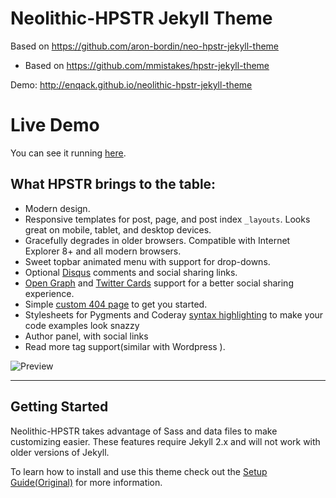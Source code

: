 # Neolithic-HPSTR Jekyll Theme
Based on https://github.com/aron-bordin/neo-hpstr-jekyll-theme
* Based on https://github.com/mmistakes/hpstr-jekyll-theme

Demo: http://enqack.github.io/neolithic-hpstr-jekyll-theme

# Live Demo

You can see it running [here](http://enqack.net/neolithic-hpstr-jekyll-theme/).


## What HPSTR brings to the table:

* Modern design.
* Responsive templates for post, page, and post index `_layouts`. Looks great on mobile, tablet, and desktop devices.
* Gracefully degrades in older browsers. Compatible with Internet Explorer 8+ and all modern browsers.  
* Sweet topbar animated menu with support for drop-downs.
* Optional [Disqus](http://disqus.com) comments and social sharing links.
* [Open Graph](https://developers.facebook.com/docs/opengraph/) and [Twitter Cards](https://dev.twitter.com/docs/cards) support for a better social sharing experience.
* Simple [custom 404 page](http://enqack.github.io/neolithic-hpstr-jekyll-theme/404.html) to get you started.
* Stylesheets for Pygments and Coderay [syntax highlighting](http://enqack.github.io/neolithic-hpstr-jekyll-theme/intro/code-highlighting-post/) to make your code examples look snazzy
* Author panel, with social links
* Read more tag support(similar with Wordpress ).

![Preview](http://enqack.github.io/neolithic-hpstr-jekyll-theme/images/neolithic-hpstr-jekyll-theme-preview.png)


---

## Getting Started

Neolithic-HPSTR takes advantage of Sass and data files to make customizing easier. These features require Jekyll 2.x and will not work with older versions of Jekyll.

To learn how to install and use this theme check out the [Setup Guide(Original)](http://enqack.github.io/neolithic-hpstr-jekyll-theme/theme-setup/) for more information.
